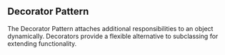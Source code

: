 ## Decorator Pattern

The Decorator Pattern attaches additional responsibilities to an object dynamically. Decorators provide a flexible alternative to subclassing for extending functionality.